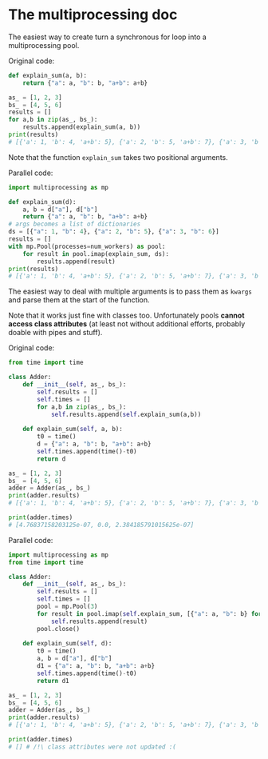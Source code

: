 # The multiprocessing doc

The easiest way to create turn a synchronous for loop into a multiprocessing pool.

Original code:
```python
def explain_sum(a, b):
    return {"a": a, "b": b, "a+b": a+b}

as_ = [1, 2, 3]
bs_ = [4, 5, 6]
results = []
for a,b in zip(as_, bs_):
    results.append(explain_sum(a, b))
print(results)
# [{'a': 1, 'b': 4, 'a+b': 5}, {'a': 2, 'b': 5, 'a+b': 7}, {'a': 3, 'b': 6, 'a+b': 9}]
```
Note that the function `explain_sum` takes two positional arguments.

Parallel code:
```python
import multiprocessing as mp

def explain_sum(d):
    a, b = d["a"], d["b"]
    return {"a": a, "b": b, "a+b": a+b}
# args becomes a list of dictionaries
ds = [{"a": 1, "b": 4}, {"a": 2, "b": 5}, {"a": 3, "b": 6}]
results = []
with mp.Pool(processes=num_workers) as pool:
	for result in pool.imap(explain_sum, ds):
	    results.append(result)
print(results)
# [{'a': 1, 'b': 4, 'a+b': 5}, {'a': 2, 'b': 5, 'a+b': 7}, {'a': 3, 'b': 6, 'a+b': 9}] # maybe in different order
```
The easiest way to deal with multiple arguments is to pass them as `kwargs` and parse them at the start of the function. 

Note that it works just fine with classes too. Unfortunately pools **cannot access class attributes** (at least not without additional efforts, probably doable with pipes and stuff).

Original code:
```python
from time import time

class Adder:
	def __init__(self, as_, bs_):
		self.results = []
		self.times = []
		for a,b in zip(as_, bs_):
			self.results.append(self.explain_sum(a,b))
			
	def explain_sum(self, a, b):
		t0 = time()
		d = {"a": a, "b": b, "a+b": a+b}
		self.times.append(time()-t0)
		return d

as_ = [1, 2, 3]
bs_ = [4, 5, 6]
adder = Adder(as_, bs_)
print(adder.results)
# [{'a': 1, 'b': 4, 'a+b': 5}, {'a': 2, 'b': 5, 'a+b': 7}, {'a': 3, 'b': 6, 'a+b': 9}]

print(adder.times)
# [4.76837158203125e-07, 0.0, 2.384185791015625e-07]
```

Parallel code:
```python
import multiprocessing as mp
from time import time

class Adder:
	def __init__(self, as_, bs_):
		self.results = []
		self.times = []
		pool = mp.Pool(3)
		for result in pool.imap(self.explain_sum, [{"a": a, "b": b} for a,b in zip(as_, bs_)]):
			self.results.append(result)
		pool.close()
			
	def explain_sum(self, d):
		t0 = time()
		a, b = d["a"], d["b"]
		d1 = {"a": a, "b": b, "a+b": a+b}
		self.times.append(time()-t0)
		return d1

as_ = [1, 2, 3]
bs_ = [4, 5, 6]
adder = Adder(as_, bs_)
print(adder.results)
# [{'a': 1, 'b': 4, 'a+b': 5}, {'a': 2, 'b': 5, 'a+b': 7}, {'a': 3, 'b': 6, 'a+b': 9}]

print(adder.times)
# [] # /!\ class attributes were not updated :(
```




